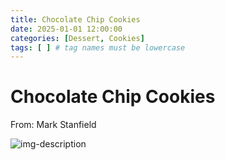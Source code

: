 ```yaml
---
title: Chocolate Chip Cookies
date: 2025-01-01 12:00:00
categories: [Dessert, Cookies]
tags: [ ] # tag names must be lowercase
---
```


# Chocolate Chip Cookies
From: Mark Stanfield

![img-description](https://pbs.twimg.com/media/Ggoq40DWkAERj7_?format=jpg&name=900x900)